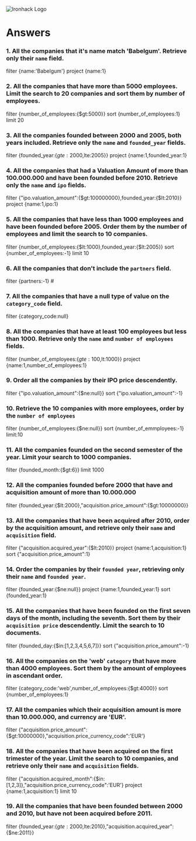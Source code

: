 ![Ironhack Logo](https://i.imgur.com/1QgrNNw.png)

# Answers

### 1. All the companies that it's name match 'Babelgum'. Retrieve only their `name` field.

filter {name:'Babelgum'}
project {name:1}

### 2. All the companies that have more than 5000 employees. Limit the search to 20 companies and sort them by **number of employees**.

filter {number_of_employees:{$gt:5000}}
sort {number_of_employees:1}
limit 20

### 3. All the companies founded between 2000 and 2005, both years included. Retrieve only the `name` and `founded_year` fields.

filter {founded_year:{$gte:2000,$lte:2005}}
project {name:1,founded_year:1}

### 4. All the companies that had a Valuation Amount of more than 100.000.000 and have been founded before 2010. Retrieve only the `name` and `ipo` fields.

filter {"ipo.valuation_amount":{$gt:100000000},founded_year:{$lt:2010}}
project {name:1,ipo:1}

### 5. All the companies that have less than 1000 employees and have been founded before 2005. Order them by the number of employees and limit the search to 10 companies.

filter {number_of_employees:{$lt:1000},founded_year:{$lt:2005}}
sort {number_of_employees:-1}
limit 10


### 6. All the companies that don't include the `partners` field.

filter {partners:-1} #

### 7. All the companies that have a null type of value on the `category_code` field.

filter {category_code:null}

### 8. All the companies that have at least 100 employees but less than 1000. Retrieve only the `name` and `number of employees` fields.

filter {number_of_employees:{$gte:100,$lt:1000}}
project {name:1,number_of_employees:1}

### 9. Order all the companies by their IPO price descendently.

filter {"ipo.valuation_amount":{$ne:null}}
sort {"ipo.valuation_amount":-1}


### 10. Retrieve the 10 companies with more employees, order by the `number of employees`

filter {number_of_employees:{$ne:null}}
sort {number_of_emmployees:-1}
limit:10

### 11. All the companies founded on the second semester of the year. Limit your search to 1000 companies.

filter {founded_month:{$gt:6}}
limit   1000

<!-- ### 12. All the companies that have been 'deadpooled' after the third year. -->

<!-- Your Code Goes Here -->

### 12. All the companies founded before 2000 that have and acquisition amount of more than 10.000.000

filter {founded_year:{$lt:2000},"acquisition.price_amount":{$gt:10000000}}

### 13. All the companies that have been acquired after 2010, order by the acquisition amount, and retrieve only their `name` and `acquisition` field.

filter {"acquisition.acquired_year":{$lt:2010}}
project {name:1,acquisition:1}
sort {"acquisition.price_amount":1}

### 14. Order the companies by their `founded year`, retrieving only their `name` and `founded year`.

filter {founded_year:{$ne:null}}
project {name:1,founded_year:1}
sort {founded_year:1}

### 15. All the companies that have been founded on the first seven days of the month, including the seventh. Sort them by their `acquisition price` descendently. Limit the search to 10 documents.

filter {founded_day:{$in:[1,2,3,4,5,6,7]}}
sort {"acquisition.price_amount":-1}

### 16. All the companies on the 'web' `category` that have more than 4000 employees. Sort them by the amount of employees in ascendant order.

filter {category_code:'web',number_of_employees:{$gt:4000}}
sort {number_of_employees:1}

### 17. All the companies which their acquisition amount is more than 10.000.000, and currency are 'EUR'.

filter {"acquisition.price_amount":{$gt:10000000},"acquisition.price_currency_code":'EUR'}

### 18. All the companies that have been acquired on the first trimester of the year. Limit the search to 10 companies, and retrieve only their `name` and `acquisition` fields.

filter {"acquisition.acquired_month":{$in:[1,2,3]},"acquisition.price_currency_code":'EUR'}
project {name:1,acquisition:1}
limit 10

### 19. All the companies that have been founded between 2000 and 2010, but have not been acquired before 2011.

filter {founded_year:{$gte:2000,$lte:2010},"acquisition.acquired_year":{$ne:2011}}
